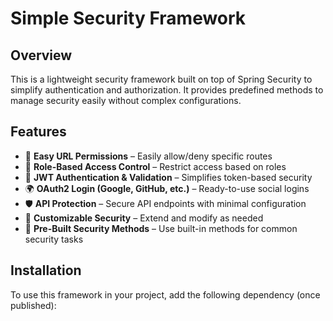 # Simple Security Framework

## Overview
This is a lightweight security framework built on top of Spring Security to simplify authentication and authorization. It provides predefined methods to manage security easily without complex configurations.

## Features
- 🔑 **Easy URL Permissions** – Easily allow/deny specific routes
- 👥 **Role-Based Access Control** – Restrict access based on roles
- 🔐 **JWT Authentication & Validation** – Simplifies token-based security
- 🌍 **OAuth2 Login (Google, GitHub, etc.)** – Ready-to-use social logins
- 🛡 **API Protection** – Secure API endpoints with minimal configuration
- 🔧 **Customizable Security** – Extend and modify as needed
- 📄 **Pre-Built Security Methods** – Use built-in methods for common security tasks

## Installation
To use this framework in your project, add the following dependency (once published):

